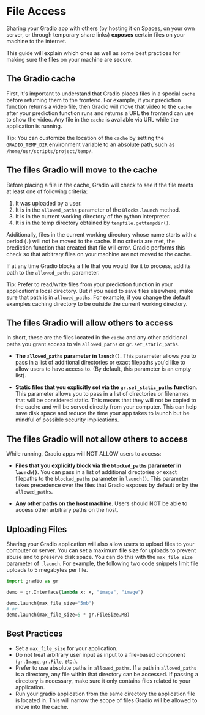 # File Access

Sharing your Gradio app with others (by hosting it on Spaces, on your own server, or through temporary share links) **exposes** certain files on your machine to the internet.

This guide will explain which ones as well as some best practices for making sure the files on your machine are secure.

## The Gradio cache

First, it's important to understand that Gradio places files in a special `cache` before returning them to the frontend. For example, if your prediction function returns a video file, then Gradio will move that video to the `cache` after your prediction function runs and returns a URL the frontend can use to show the video. Any file in the `cache` is available via URL while the application is running.

Tip: You can customize the location of the `cache` by setting the `GRADIO_TEMP_DIR` environment variable to an absolute path, such as `/home/usr/scripts/project/temp/`. 

## The files Gradio will move to the cache

Before placing a file in the cache, Gradio will check to see if the file meets at least one of following criteria:

1. It was uploaded by a user.
2. It is in the `allowed_paths` parameter of the `Blocks.launch` method.
3. It is in the current working directory of the python interpreter.
4. It is in the temp directory obtained by `tempfile.gettempdir()`.

Additionally, files in the current working directory whose name starts with a period (`.`) will not be moved to the cache. If no criteria are met, the prediction function that created that file will error. Gradio performs this check so that arbitrary files on your machine are not moved to the cache.

If at any time Gradio blocks a file that you would like it to process, add its path to the `allowed_paths` parameter.

Tip: Prefer to read/write files from your prediction function in your application's local directory. But if you need to save files elsewhere, make sure that path is in `allowed_paths`. For example, if you change the default examples caching directory to be outside the current working directory.

## The files Gradio will allow others to access 

In short, these are the files located in the `cache` and any other additional paths you grant access to via `allowed_paths` or `gr.set_static_paths`.

- **The `allowed_paths` parameter in `launch()`**. This parameter allows you to pass in a list of additional directories or exact filepaths you'd like to allow users to have access to. (By default, this parameter is an empty list).

- **Static files that you explicitly set via the `gr.set_static_paths` function**. This parameter allows you to pass in a list of directories or filenames that will be considered static. This means that they will not be copied to the cache and will be served directly from your computer. This can help save disk space and reduce the time your app takes to launch but be mindful of possible security implications.

## The files Gradio will not allow others to access

While running, Gradio apps will NOT ALLOW users to access:

- **Files that you explicitly block via the `blocked_paths` parameter in `launch()`**. You can pass in a list of additional directories or exact filepaths to the `blocked_paths` parameter in `launch()`. This parameter takes precedence over the files that Gradio exposes by default or by the `allowed_paths`.

- **Any other paths on the host machine**. Users should NOT be able to access other arbitrary paths on the host.


## Uploading Files

Sharing your Gradio application will also allow users to upload files to your computer or server. You can set a maximum file size for uploads to prevent abuse and to preserve disk space. You can do this with the `max_file_size` parameter of `.launch`. For example, the following two code snippets limit file uploads to 5 megabytes per file.

```python
import gradio as gr

demo = gr.Interface(lambda x: x, "image", "image")

demo.launch(max_file_size="5mb")
# or
demo.launch(max_file_size=5 * gr.FileSize.MB)
```

## Best Practices

* Set a `max_file_size` for your application.
* Do not treat arbitrary user input as input to a file-based component (`gr.Image`, `gr.File`, etc.).
* Prefer to use absolute paths in `allowed_paths`. If a path in `allowed_paths` is a directory, any file within that directory can be accessed. If passing a directory is necessary, make sure it only contains files related to your application.
* Run your gradio application from the same directory the application file is located in. This will narrow the scope of files Gradio will be allowed to move into the cache. 